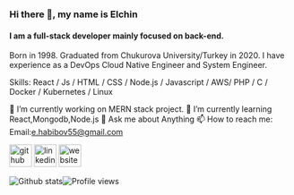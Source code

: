 ### Hi there 👋, my name is Elchin
#### I am a full-stack developer mainly focused on back-end.
Born in 1998. Graduated from Chukurova University/Turkey in 2020. I have experience as a DevOps Cloud Native Engineer and System Engineer.

Skills: React / Js / HTML / CSS / Node.js / Javascript / AWS/ PHP / C / Docker / Kubernetes /  Linux 

🔭 I’m currently working on MERN stack project. 🌱 I’m currently learning React,Mongodb,Node.js 💬 Ask me about Anything 📫 How to reach me: Email:e.habibov55@gmail.com 

[<img src='https://cdn.jsdelivr.net/npm/simple-icons@3.0.1/icons/github.svg' alt='github' height='40'>](https://github.com/C3ptV3)  [<img src='https://cdn.jsdelivr.net/npm/simple-icons@3.0.1/icons/linkedin.svg' alt='linkedin' height='40'>](https://www.linkedin.com/in/elchin.habibov/)  [<img src='https://cdn.jsdelivr.net/npm/simple-icons@3.0.1/icons/icloud.svg' alt='website' height='40'>](https://habibov.tech)  

![Github stats](https://github-readme-stats.vercel.app/api?username=C3ptV3&show_icons=true)![Profile views](https://gpvc.arturio.dev/C3ptV3)  
